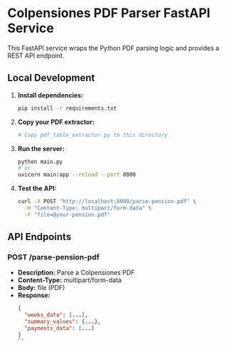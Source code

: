 # Colpensiones PDF Parser FastAPI Service

This FastAPI service wraps the Python PDF parsing logic and provides a REST API endpoint.

## Local Development

1. **Install dependencies:**
   ```bash
   pip install -r requirements.txt
   ```

2. **Copy your PDF extractor:**
   ```bash
   # Copy pdf_table_extractor.py to this directory
   ```

3. **Run the server:**
   ```bash
   python main.py
   # or
   uvicorn main:app --reload --port 8000
   ```

4. **Test the API:**
   ```bash
   curl -X POST "http://localhost:8000/parse-pension-pdf" \
     -H "Content-Type: multipart/form-data" \
     -F "file=@your-pension.pdf"
   ```

## API Endpoints

### POST /parse-pension-pdf
- **Description:** Parse a Colpensiones PDF
- **Content-Type:** multipart/form-data
- **Body:** file (PDF)
- **Response:**
  ```json
  {
    "weeks_data": [...],
    "summary_values": {...},
    "payments_data": [...]
  }
  ``
